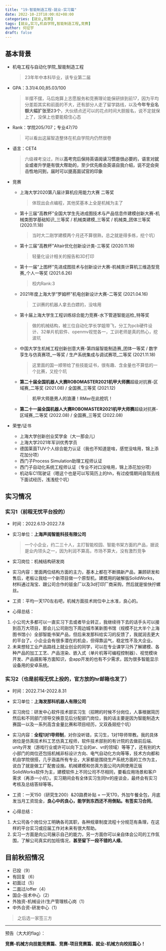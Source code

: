```yaml
---
title: "19-智能制造工程-就业-实习篇"
date: 2022-10-23T18:00:02+08:00
categories: [就业,竞赛]
tags: [就业,实习,机自学院,智能制造工程,竞赛]
author: 何征宇
draft: false
---
```


## 基本背景
- 机电工程与自动化学院_智能制造工程
  > 23年年中本科毕业，该专业第二届
- GPA：3.31/4.00,85.03/100
  > 半摆不摆，马后炮算上志愿服务和竞赛理论能保研排到前17，因为平均分差距其实和前面的不大，还有部分人走了留学路线，以及**今年专业名额大幅扩张至23个**，大伙绩点还可以的花点时间大胆报名，说不定就保上了，没保上也要能稳住心态
- Rank：学院205/707；专业47/70
  > 可以看出这届智造整体在机自学院内仍然很卷
- 语言：CET4
  > 六级裸考没过，所以**高考完后保持英语阅读习惯是很必要的，语言对就业或者升学是有很大帮助的，至少优先练会英语自我介绍，说不定会突击性地问到，届时可以提高面试官的印象**
- 竞赛
  - 上海大学2020第八届计算机应用能力大赛 二等奖
    > 体现出会点编程，其他奖基本上全是机械为主了
  - 第十三届“高教杯”全国大学生先进成图技术与产品信息件建模创新大赛-机械类图学基础知识_三等奖 / 机械类建模_三等奖 / 机械类_团体三等奖 (2020.11.18)
    > 当时大二刚学建模两个月还不算很熟，总之就是得多练，挖个坑）
  - 第十三届“高教杯”Altair优化创新设计类-三等奖 (2020.11.18)
    > 轻量化设计相关的报告和3D打印
  - 第十一届“上图杯”先进成图技术与创新设计大赛-机械类计算机三维造型竞赛_个人一等奖 (2021.6.26)
    > 校内Rank:3
  - 2021年度上海大学“罗姆杯”机电创新设计大赛-二等奖 (2021.04.16)
    > 工训赛的机器人拿去白嫖的，没啥用
  - 第十届上海大学生工程训练综合能力竞赛-水下管道智能巡检_特等奖
    > 做的机械结构，被三位自动化学长学姐带飞，分工为pcb硬件设计、32单片机软件、openmv视觉各一，工训老师是真的热心，挖波坑
  - 中国大学生机械工程创新创意大赛-第四届智能制造赛_团体一等奖 / 数字孪生与仿真赛项_一等奖 / 生产系统集成与调试赛项_二等奖 (2021.11.18)
    > 这里面的国一顺带给了些技能证书，很有趣、含金量也不算低的一个比赛，又挖个坑
  - **第二十届全国机器人大赛ROBOMASTER2021机甲大师赛**超级对抗赛-区域赛_二等奖 (2021.08) / 全国赛_三等奖 (2021.12)
    > **机甲大师是男人的浪漫！RMer在此挖坑！**
  - **第二十一届全国机器人大赛ROBOMASTER2021机甲大师赛**超级对抗赛-区域赛_二等奖 (2022.08) / 全国赛_三等奖 (2022.08)
  

- 荣誉/证书
  - 上海大学创新创业奖学金（大一那会儿）
  - 上海大学2021年军训优秀学员 
  - 德国莱茵TUV个人综合能力认证（我也不知道是啥，感觉没啥用，锦上添花加分项）
  - 西门子Process Simulation助理工程师认证 
  - 西门子自动化系统工程师认证（专业不对口没啥用，锦上添花加分项） 
  - 机动车C1驾驶证（嗯这个也是可以写简历上的hh，有过疫情期间自驾去线下面试经历，浅浅挖个坑）

## 实习情况
### 实习1（前程无忧平台投的）
- 时间：2022.6.13-2022.7.8
- 实习单位：**上海声阅智能科技有限公司** 
  > 一个小企业，约二三十人，主打智能校园、智能书架方面的产品，据说是业内领头之一，因为利润不算高，市场不算大，没有激烈竞争
- 实习岗位：机械结构研发岗
- 实习内容：里面两位结构方面的主力，基本上都在不断搞新产品，兼顾研发和售后，老板让我给一个新项目做一个原型机，建模用的破解版SolidWorks，材料通过淘宝、跟公司合作的钣金厂以及3d打印厂商采购，然后就是愉快拧螺丝。
- 工资：平均一天170左右吧，机械方面技术岗位中上水准，良心的。


- 心得总结：
1. 小公司大多都可以一直实习下去或者毕业转正，我继续待下去的话手头可以接到百万大项目，那会儿公司刚包下周边城市某新图书馆（规模不比大半个上海图书馆小）全部智能书架产品，但后来发那科给实习的反馈了，我就润去更大的平台了。小企业会有很多潜在的机会，但得靠运气，稳定性不及大企业。
2. 未来想轻工业产品路线上就业创业的同学，可以在专业课学习外了解建模、各种产品的加工工艺、产品渲染、嵌入式（单片机等可编程控制器）、视觉模块开发、产品摄影等方面知识，会app开发的也有不少需求，因为很多智能显示设备用的安卓系统。

### 实习2（也是前程无忧上投的，官方放的hr邮箱也发了）
- 时间：2022.7.14-2022.8.31
- 实习单位：**上海发那科机器人有限公司** 
- 实习岗位：研发中心软件技术部实习生（招聘的时候不分岗位，人事根据简历然后和不同部门领导交换意见后分配部门岗位，我的话主要是因为智能制造大赛国一以及一系列高含金量比赛和项目经历，又双叒叕挖个坑）
- 实习内容：**全程1对1导师制**，对你没听错，实习生，1对1导师带教。我的具体岗位是仿真技术科工艺仿真工程师，软件技术部别的有计院的去做前后端、unity开发（游戏行业或许可以向下工业的ar、vr的领域）等等了，还有别的大小部门的岗位还包括机械非标设计方向、电气自动化方向等等，技术方向都和机自学院很搭，几乎涵盖所有专业，大家都是围绕生产系统方面的工作为主，说白了就是做工厂配套设施。机械建模和仿真方面公司内网使用正版SolidWorks软件为主，建模软件上不同公司不尽相同，要看应用场景和客户需求（再添一小坑）。实习期间会有全体实习生同hr的座谈会，最终会有实习考核及总结答辩等等。
- 工资：一天150（研究生200）&20路费补贴 = 一天170，外加午餐全包，月底发当月工资现金，**良心中的良心，能学到东西还不用倒贴。有签实习合同**。


- 心得总结：
1. 大公司各个岗位分工明确各司其职，各种规章制度流程十分规范有条理，在这样的平台实习或应届工作对未来有很大帮助。
2. 实习一方面是向公司展示自己的能力，另一方面你可以亲自体会公司的工作氛围，了解公司真实的加班情况，**甚至留下一段不错的人缘**。

## 目前秋招情况
- 已投（9）
- 有回复（6）
- 初面过（5）
- 二面过/offer（4）
- 国企-技术中心（2）
- 外独资-机械设计/生产管理核心岗（1）
- 中外合资-研发中心（1）
> 之后选一家签三方

---

预告（大大的flag）：

**竞赛-机械方向技能竞赛篇、竞赛-项目竞赛篇、就业-机械方向校招篇心！**
